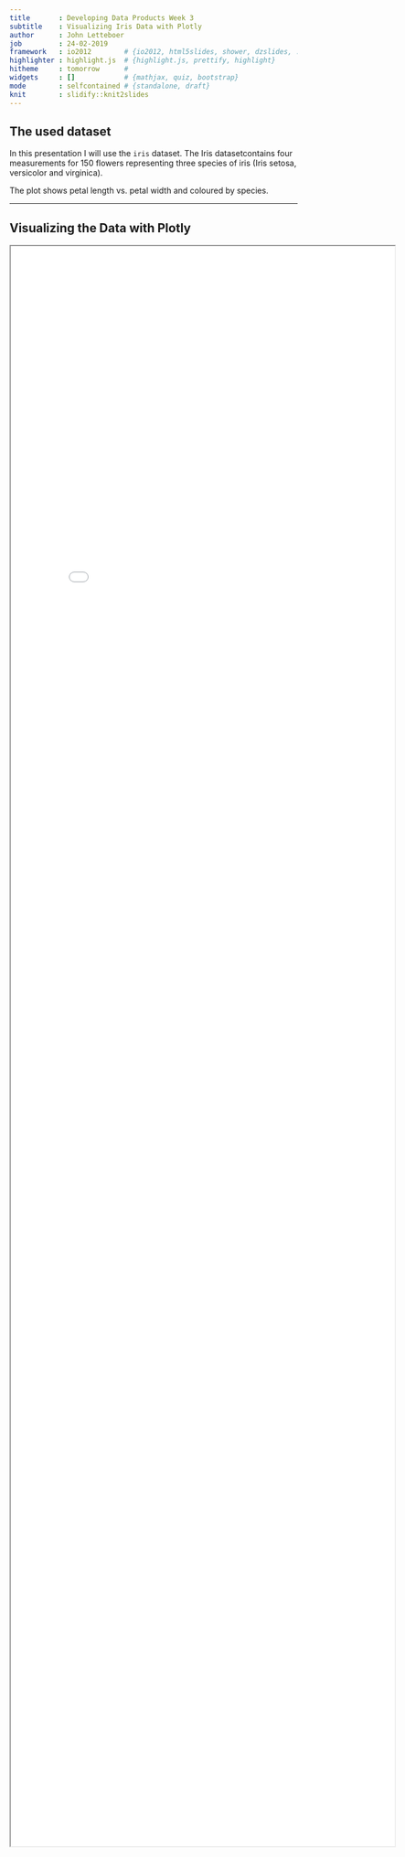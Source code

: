 ```yaml
---
title       : Developing Data Products Week 3
subtitle    : Visualizing Iris Data with Plotly
author      : John Letteboer
job         : 24-02-2019
framework   : io2012        # {io2012, html5slides, shower, dzslides, ...}
highlighter : highlight.js  # {highlight.js, prettify, highlight}
hitheme     : tomorrow      # 
widgets     : []            # {mathjax, quiz, bootstrap}
mode        : selfcontained # {standalone, draft}
knit        : slidify::knit2slides
---
```


<style>
.title-slide {
  background-color: #FFFFFF; /* #EDE0CF; ; #CA9F9D*/
}
.title-slide hgroup > h1{
 font-family: 'Oswald', 'Helvetica', sanserif; 
}
.title-slide hgroup > h1, 
.title-slide hgroup > h2 {
  color: #ee7300 ;  /* ; #EF5150*/
}
</style>

## The used dataset
In this presentation I will use the `iris` dataset. The Iris datasetcontains 
four measurements for 150 flowers representing three species of iris (Iris 
setosa, versicolor and virginica).

The plot shows petal length vs. petal width and coloured by species. 

---

## Visualizing the Data with Plotly

<iframe src="iris_w_color.html" style="position:absolute;height:70%;width:70%"></iframe>

---

## The End - Thanks





